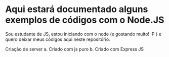 # Aqui estará documentado alguns exemplos de códigos com o Node.JS
Sou estudante de JS, estou iniciando com o node (e gostando muito! :P ) e quero deixar meus códigos aqui neste repositório.

Criação de server a. Criado com js puro b. Criado com Express JS
